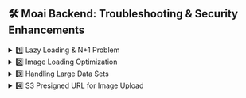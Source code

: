 ## 🛠 Moai Backend: Troubleshooting & Security Enhancements

<details>
<summary>1️⃣ Lazy Loading & N+1 Problem</summary>

- **Issue:** 1:N 관계 매핑 때문에 회원 조회 시 불필요한 데이터까지 같이 조회되어 성능 저하  
- **Solution:** JPA `lazy loading` 적용으로 필요할 때만 컬렉션 조회  
- **Issue:** Lazy 로딩 컬렉션 접근 시 N+1 쿼리 발생  
- **Solution:** `fetch join`으로 한 번에 필요한 데이터 조회

</details>

<details>
<summary>2️⃣ Image Loading Optimization</summary>

- **Issue:** 프로필, 게시글 이미지 용량이 커서 로딩 속도 느림  
- **Solution:** 업로드 시 프론트에서 이미지를 리사이즈하여 **썸네일 전용 이미지** 생성 후 S3 저장

</details>

<details>
<summary>3️⃣ Handling Large Data Sets</summary>

- **Issue:** 게시글/댓글/채팅 수 증가 시 전체 조회 지연  
- **Solution:**  
  - 게시글/댓글: **페이지네이션** 적용  
  - 채팅: **무한 스크롤** 구현

</details>

<details>
<summary>4️⃣ S3 Presigned URL for Image Upload</summary>

- **Issue:** 게시글 작성 시 이미지 업로드 어려움  
- **Solution:**  
  - `/S3/presign` API로 임시 업로드 URL 제공  
  - 프론트에서 임시 URL로 S3 업로드 후 실제 URL을 게시글에 저장  

```kotlin
@GetMapping("/S3/presign")
fun responseGetPresignedUrl(@RequestParam filename: String,
                            @RequestParam contentType: String): Map<String, String> {
    return uploadService.getPresignedUrl(filename, contentType)
}

fun getPresignedUrl(filename: String, contentType: String): Map<String, String> {
    val uuid = UUID.randomUUID()
    val extension = filename.substringAfterLast('.', "jpg")
    val objectKey = "original-images/$uuid.$extension"
    val safeContentType = contentType.ifBlank { "application/octet-stream" }

    val putObjectRequest = PutObjectRequest.builder()
        .bucket(bucket)
        .key(objectKey)
        .contentType(safeContentType)
        .build()

    val presignedRequest: PresignedPutObjectRequest =
        s3Presigner.presignPutObject { builder ->
            builder.signatureDuration(Duration.ofMinutes(5))
                   .putObjectRequest(putObjectRequest)
        }

    val uploadUrl = presignedRequest.url().toString()
    val fileUrl = "https://${bucket}.s3.${region.id()}.amazonaws.com/$objectKey"

    return mapOf("uploadUrl" to uploadUrl, "fileUrl" to fileUrl)
}
</details> <details> <summary>5️⃣ Role-Based Access Control</summary>
Issue: 권한에 따라 기능 제어 필요

Solution: Spring Security + Role Hierarchy 적용

kotlin
Copy code
@Bean
fun roleHierarchy(): RoleHierarchy {
    return RoleHierarchyImpl.fromHierarchy(
        """
        ROLE_SYSTEM > ROLE_ADMIN
        ROLE_ADMIN > ROLE_PROFESSOR
        ROLE_PROFESSOR > ROLE_MANAGER
        ROLE_MANAGER > ROLE_STUDENT_COUNCIL
        ROLE_STUDENT_COUNCIL > ROLE_STUDENT
        ROLE_STUDENT > ROLE_USER
        """.trimIndent()
    )
}
</details> <details> <summary>6️⃣ API Security with JWT</summary>
Issue: 기본 인증만으로는 API 보안 취약

Solution: JWT 기반 인증 구현

JWTUtil: Access/Refresh Token 생성, 만료 체크, 권한 확인

요청마다 JWT 검증 후 SecurityContext에 인증 정보 설정

kotlin
Copy code
@Component
class JWTUtil(...) { ... }

@Component
class JwtAuthenticationFilter(...) : OncePerRequestFilter() { ... }
</details> ```

